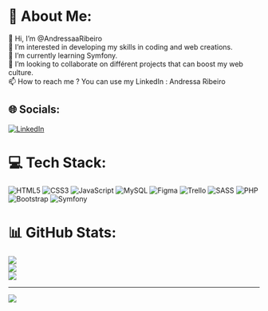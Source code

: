 # 💫 About Me:
👋 Hi, I’m @AndressaaRibeiro<br>👀 I’m interested in developing my skills in coding and web creations.<br>🌱 I’m currently learning Symfony.<br>💞️ I’m looking to collaborate on différent projects that can boost my web culture.<br>📫 How to reach me ? You can use my LinkedIn : Andressa Ribeiro


## 🌐 Socials:
[![LinkedIn](https://img.shields.io/badge/LinkedIn-%230077B5.svg?logo=linkedin&logoColor=white)](https://www.linkedin.com/in/andressa-ribeirol/) 

# 💻 Tech Stack:
![HTML5](https://img.shields.io/badge/HTML5-E34F26?style=for-the-badge&logo=html5&logoColor=white)
![CSS3](https://img.shields.io/badge/css3-%231572B6.svg?style=for-the-badge&logo=css3&logoColor=white)
![JavaScript](https://img.shields.io/badge/javascript-%23323330.svg?style=for-the-badge&logo=javascript&logoColor=%23F7DF1E) 
![MySQL](https://img.shields.io/badge/mysql-%2300f.svg?style=for-the-badge&logo=mysql&logoColor=white)
![Figma](https://img.shields.io/badge/figma-%23F24E1E.svg?style=for-the-badge&logo=figma&logoColor=white)
![Trello](https://img.shields.io/badge/Trello-%23026AA7.svg?style=for-the-badge&logo=Trello&logoColor=white) 
![SASS](https://img.shields.io/badge/Sass-CC6699?style=for-the-badge&logo=sass&logoColor=white)
![PHP](https://img.shields.io/badge/PHP-777BB4?style=for-the-badge&logo=php&logoColor=white)
![Bootstrap](https://img.shields.io/badge/Bootstrap-563D7C?style=for-the-badge&logo=bootstrap&logoColor=white)
![Symfony](https://img.shields.io/badge/Symfony-000000?style=for-the-badge&logo=symfony&logoColor=white)


# 📊 GitHub Stats:
![](https://github-readme-stats.vercel.app/api?username=AndressaaRibeiro&theme=react&hide_border=true&include_all_commits=false&count_private=false)<br/>
![](https://github-readme-streak-stats.herokuapp.com/?user=AndressaaRibeiro&theme=react&hide_border=true)<br/>
![](https://github-readme-stats.vercel.app/api/top-langs/?username=AndressaaRibeiro&theme=react&hide_border=true&include_all_commits=false&count_private=false&layout=compact)

---
[![](https://visitcount.itsvg.in/api?id=AndressaaRibeiro&icon=0&color=0)](https://visitcount.itsvg.in)






